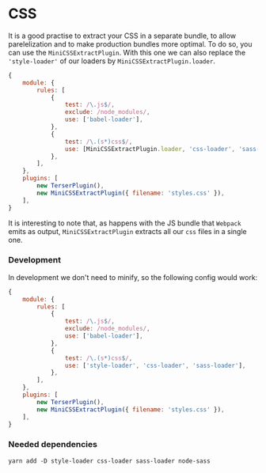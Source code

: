 # CSS

It is a good practise to extract your CSS in a separate bundle, to allow parelelization and to make production bundles more optimal. To do so, you can use the `MiniCSSExtractPlugin`. With this one we can also replace the `'style-loader'` of our loaders by `MiniCSSExtractPlugin.loader`.

```javascript
{
	module: {
		rules: [
			{
				test: /\.js$/,
				exclude: /node_modules/,
				use: ['babel-loader'],
			},
			{
				test: /\.(s*)css$/,
				use: [MiniCSSExtractPlugin.loader, 'css-loader', 'sass-loader'],
			},
		],
	},
	plugins: [
		new TerserPlugin(),
		new MiniCSSExtractPlugin({ filename: 'styles.css' }),
	],
}
```
It is interesting to note that, as happens with the JS bundle that `Webpack` emits as output, `MiniCSSExtractPlugin` extracts all our `css` files in a single one.

### Development
In development we don't need to minify, so the following config would work:
```javascript
{
	module: {
		rules: [
			{
				test: /\.js$/,
				exclude: /node_modules/,
				use: ['babel-loader'],
			},
			{
				test: /\.(s*)css$/,
				use: ['style-loader', 'css-loader', 'sass-loader'],
			},
		],
	},
	plugins: [
		new TerserPlugin(),
		new MiniCSSExtractPlugin({ filename: 'styles.css' }),
	],
}
```

### Needed dependencies
```
yarn add -D style-loader css-loader sass-loader node-sass
```